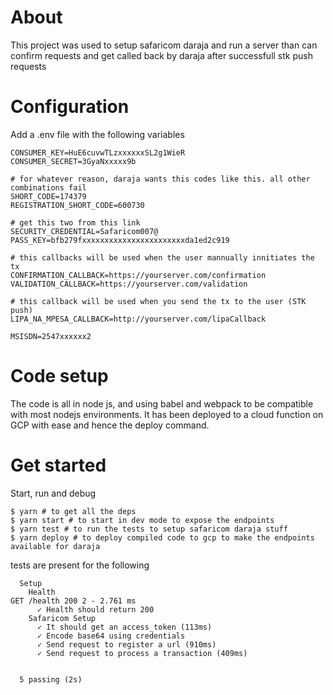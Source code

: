 # About

This project was used to setup safaricom daraja and run a server than can confirm requests and get called back by daraja after successfull stk push requests

# Configuration

Add a .env file with the following variables

```
CONSUMER_KEY=HuE6cuvwTLzxxxxxxSL2g1WieR
CONSUMER_SECRET=3GyaNxxxxx9b

# for whatever reason, daraja wants this codes like this. all other combinations fail
SHORT_CODE=174379
REGISTRATION_SHORT_CODE=600730

# get this two from this link
SECURITY_CREDENTIAL=Safaricom007@
PASS_KEY=bfb279fxxxxxxxxxxxxxxxxxxxxxxxda1ed2c919

# this callbacks will be used when the user mannually innitiates the tx
CONFIRMATION_CALLBACK=https://yourserver.com/confirmation
VALIDATION_CALLBACK=https://yourserver.com/validation

# this callback will be used when you send the tx to the user (STK push)
LIPA_NA_MPESA_CALLBACK=http://yourserver.com/lipaCallback

MSISDN=2547xxxxxx2
```

# Code setup
The code is all in node js, and using babel and webpack to be compatible with most nodejs environments. It has been deployed to a cloud function on GCP with ease and hence the deploy command. 

# Get started
Start, run and debug
```
$ yarn # to get all the deps
$ yarn start # to start in dev mode to expose the endpoints
$ yarn test # to run the tests to setup safaricom daraja stuff
$ yarn deploy # to deploy compiled code to gcp to make the endpoints available for daraja
```

tests are present for the following 

```
  Setup
    Health
GET /health 200 2 - 2.761 ms
      ✓ Health should return 200
    Safaricom Setup
      ✓ It should get an access_token (113ms)
      ✓ Encode base64 using credentials
      ✓ Send request to register a url (910ms)
      ✓ Send request to process a transaction (409ms)


  5 passing (2s)
```